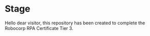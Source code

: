# Stage
Hello dear visitor, this repository has been created to complete the Robocorp RPA Certificate Tier 3.
